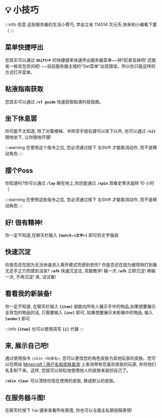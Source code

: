 # 💡 小技巧

:::info 信息
这些服务器的生活小寄巧, 学会立省 114514 次元币,快来和小编看下罢（
:::

## 菜单快捷呼出

您其实可以通过 **`Shift+F`** 的快捷键来快速呼出服务器菜单~~钟?赶紧丢掉吧! 还能省一格背包空间呢! ~~目前服务器主城的“Get菜单”出现错误，所以你只能这样的方式打开菜单。


## 粘液指南获取

您其实可以通过 **`/sf guide`** 快速获取粘液科技指南。

## 坐下休息罢

你可能不太知道, 除了对着楼梯、半砖空手按右键可以坐下以外, 也可以通过 **`/sit`** 随地坐下, 让你随地开摆! 

:::warning
在使用这个指令之后, 您必须通过按下 左Shift 才能取消动作, 而不是移动角色
:::

## 摆个Poss

你知道吗?你可以通过 **`/lay`** 躺在地上,你还能通过 **`/spin`** 观看史蒂夫旋转 10 小时（

:::warning
在使用这些指令之后, 您必须通过按下 左Shift 才能取消动作, 而不是移动角色
:::

## 好! 很有精神! 

你一定不知道,在聊天栏输入 **`[match:<文字>]`** 即可将文字强调

## 快速沉淀

你是否还在因为无法快速进入离开模式而感到悲伤? 你是否还在因为被怪物打到毫无还手之力而感到沮丧? **`/afk`** 快速沉淀法, 究极教学! 输一次 **`/afk`** 立即沉淀! 再输一次, 不再沉淀! 来, 试试看!

## 看看我的新装备! 

你一定不知道, 在聊天栏输入 **`[item]`** 就能向所有人展示手中的物品,如果想要展示全背包的物品的话, 只需要输入 **`[inv]`** 即可, 如果想要展示末影箱中的物品, 输入 **`[ender]`** 即可

:::info
**`[item]`** 也可以使用简写 **`[i]`** 代替
:::

## 来, 展示自己吧! 

通过使用指令 `/skin <玩家名>`, 您可以更改您的角色皮肤为其他玩家的皮肤。您可以在网站 [Minecraft | 用户名和皮肤查询](https://zh-cn.namemc.com/) 上查询带有您喜欢皮肤的玩家, 并将他们名复制下来。这样, 您就可以轻松地使用他人的皮肤来装扮自己了。

**`/skin clear`** 可以清除你现在使用的皮肤, 换成默认的皮肤。

## 在服务器斗图! 

在聊天栏按下 `Tab` 键来查看所有表情, 你也可以与服主私聊投稿表情!